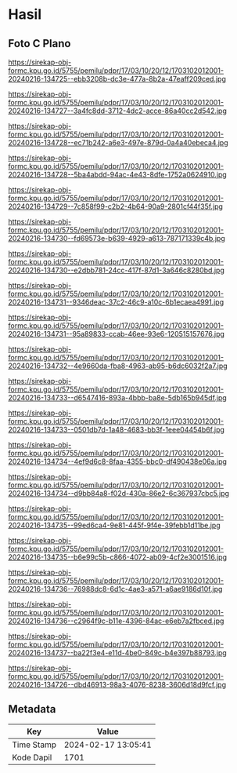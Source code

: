 # Hasil

## Foto C Plano

https://sirekap-obj-formc.kpu.go.id/5755/pemilu/pdpr/17/03/10/20/12/1703102012001-20240216-134725--ebb3208b-dc3e-477a-8b2a-47eaff209ced.jpg

https://sirekap-obj-formc.kpu.go.id/5755/pemilu/pdpr/17/03/10/20/12/1703102012001-20240216-134727--3a4fc8dd-3712-4dc2-acce-86a40cc2d542.jpg

https://sirekap-obj-formc.kpu.go.id/5755/pemilu/pdpr/17/03/10/20/12/1703102012001-20240216-134728--ec71b242-a6e3-497e-879d-0a4a40ebeca4.jpg

https://sirekap-obj-formc.kpu.go.id/5755/pemilu/pdpr/17/03/10/20/12/1703102012001-20240216-134728--5ba4abdd-94ac-4e43-8dfe-1752a0624910.jpg

https://sirekap-obj-formc.kpu.go.id/5755/pemilu/pdpr/17/03/10/20/12/1703102012001-20240216-134729--7c858f99-c2b2-4b64-90a9-2801cf44f35f.jpg

https://sirekap-obj-formc.kpu.go.id/5755/pemilu/pdpr/17/03/10/20/12/1703102012001-20240216-134730--fd69573e-b639-4929-a613-787171339c4b.jpg

https://sirekap-obj-formc.kpu.go.id/5755/pemilu/pdpr/17/03/10/20/12/1703102012001-20240216-134730--e2dbb781-24cc-417f-87d1-3a646c8280bd.jpg

https://sirekap-obj-formc.kpu.go.id/5755/pemilu/pdpr/17/03/10/20/12/1703102012001-20240216-134731--9346deac-37c2-46c9-a10c-6b1ecaea4991.jpg

https://sirekap-obj-formc.kpu.go.id/5755/pemilu/pdpr/17/03/10/20/12/1703102012001-20240216-134731--95a89833-ccab-46ee-93e6-120515157676.jpg

https://sirekap-obj-formc.kpu.go.id/5755/pemilu/pdpr/17/03/10/20/12/1703102012001-20240216-134732--4e9660da-fba8-4963-ab95-b6dc6032f2a7.jpg

https://sirekap-obj-formc.kpu.go.id/5755/pemilu/pdpr/17/03/10/20/12/1703102012001-20240216-134733--d6547416-893a-4bbb-ba8e-5db165b945df.jpg

https://sirekap-obj-formc.kpu.go.id/5755/pemilu/pdpr/17/03/10/20/12/1703102012001-20240216-134733--0501db7d-1a48-4683-bb3f-1eee04454b6f.jpg

https://sirekap-obj-formc.kpu.go.id/5755/pemilu/pdpr/17/03/10/20/12/1703102012001-20240216-134734--4ef9d6c8-8faa-4355-bbc0-df490438e06a.jpg

https://sirekap-obj-formc.kpu.go.id/5755/pemilu/pdpr/17/03/10/20/12/1703102012001-20240216-134734--d9bb84a8-f02d-430a-86e2-6c367937cbc5.jpg

https://sirekap-obj-formc.kpu.go.id/5755/pemilu/pdpr/17/03/10/20/12/1703102012001-20240216-134735--99ed6ca4-9e81-445f-9f4e-39febb1d11be.jpg

https://sirekap-obj-formc.kpu.go.id/5755/pemilu/pdpr/17/03/10/20/12/1703102012001-20240216-134735--b6e99c5b-c866-4072-ab09-4cf2e3001516.jpg

https://sirekap-obj-formc.kpu.go.id/5755/pemilu/pdpr/17/03/10/20/12/1703102012001-20240216-134736--76988dc8-6d1c-4ae3-a571-a6ae9186d10f.jpg

https://sirekap-obj-formc.kpu.go.id/5755/pemilu/pdpr/17/03/10/20/12/1703102012001-20240216-134736--c2964f9c-b11e-4396-84ac-e6eb7a2fbced.jpg

https://sirekap-obj-formc.kpu.go.id/5755/pemilu/pdpr/17/03/10/20/12/1703102012001-20240216-134737--ba22f3e4-e11d-4be0-849c-b4e397b88793.jpg

https://sirekap-obj-formc.kpu.go.id/5755/pemilu/pdpr/17/03/10/20/12/1703102012001-20240216-134726--dbd46913-98a3-4076-8238-3606d18d9fcf.jpg


## Metadata

| Key        | Value               |
| ---------- | ------------------- |
| Time Stamp | 2024-02-17 13:05:41 |
| Kode Dapil | 1701                |



